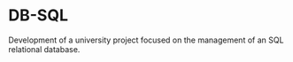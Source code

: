 # DB-SQL
Development of a university project focused on the management of an SQL relational database.
